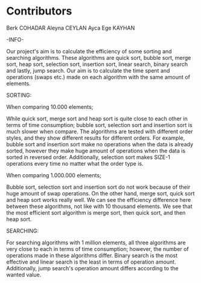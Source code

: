 # Contributors
Berk COHADAR
Aleyna CEYLAN
Ayca Ege KAYHAN


-INFO-

Our project's aim is to calculate the efficiency of some sorting and searching algorithms. 
These algorithms are quick sort, bubble sort, merge sort, heap sort, selection sort, insertion 
sort, linear search, binary search and lastly, jump search. Our aim is to calculate the time 
spent and operations (swaps etc.) made on each algorithm with the same amount of elements. 

SORTING:

When comparing 10.000 elements;

While quick sort, merge sort and heap sort is quite close to each other in terms of time consumption; 
bubble sort, selection sort and insertion sort is much slower when compare. The algorithms are tested 
with different order styles, and they show different results for different orders. For example, 
bubble sort and insertion sort make no operations when the data is already sorted, however they 
make huge amount of operations when the data is sorted in reversed order. Additionally, selection 
sort makes SIZE-1 operations every time no matter what the order type is. 



When comparing 1.000.000 elements;

Bubble sort, selection sort and insertion sort do not work because of their huge amount of swap 
operations. On the other hand, merge sort, quick sort and heap sort works really well. We can see 
the efficiency difference here between these algorithms, not like with 10 thousand elements. 
We see that the most efficient sort algorithm is merge sort, then quick sort, and then heap sort.

SEARCHING:

For searching algorithms with 1 million elements, all three algorithms are very close to each in terms of time consumption; 
however, the number of operations made in these algorithms differ. Binary search is the most effective 
and linear search is the least in terms of operation amount. Additionally, jump search's operation 
amount differs according to the wanted value. 

